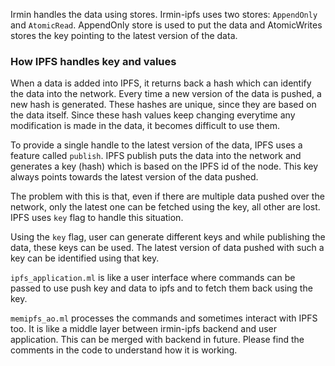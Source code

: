 Irmin handles the data using stores. Irmin-ipfs uses two stores: `AppendOnly` and `AtomicRead`. AppendOnly store is used to put the data and AtomicWrites stores the key pointing to the latest version of the data.

### How IPFS handles key and values
When a data is added into IPFS, it returns back a hash which can identify the data into the network. Every time a new version of the data is pushed, a new hash is generated. These hashes are unique, since they are based on the data itself. Since these hash values keep changing everytime any modification is made in the data, it becomes difficult to use them.

To provide a single handle to the latest version of the data, IPFS uses a feature called `publish`. IPFS publish puts the data into the network and generates a key (hash) which is based on the IPFS id of the node. This key always points towards the latest version of the data pushed.

The problem with this is that, even if there are multiple data pushed over the network, only the latest one can be fetched using the key, all other are lost. IPFS uses `key` flag to handle this situation.

Using the `key` flag, user can generate different keys and while publishing the data, these keys can be used. The latest version of data pushed with such a key can be identified using that key. 



`ipfs_application.ml` is like a user interface where commands can be passed to use push key and data to ipfs and to fetch them back using the key.

`memipfs_ao.ml` processes the commands and sometimes interact with IPFS too. It is like a middle layer between irmin-ipfs backend and user application. This can be merged with backend in future.
Please find the comments in the code to understand how it is working.
